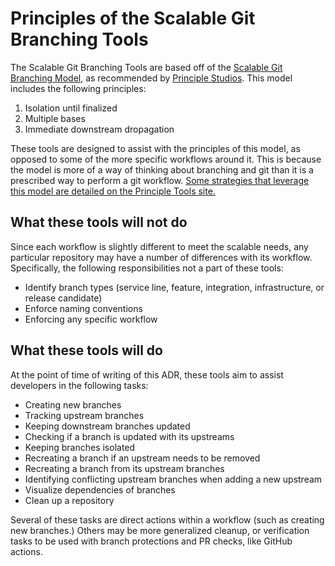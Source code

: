 # Principles of the Scalable Git Branching Tools

The Scalable Git Branching Tools are based off of the [Scalable Git Branching
Model][scalable-git], as recommended by [Principle
Studios][principle-scalable-git]. This model includes the following
principles:

1. Isolation until finalized
2. Multiple bases
3. Immediate downstream dropagation

These tools are designed to assist with the principles of this model, as opposed
to some of the more specific workflows around it. This is because the model is
more of a way of thinking about branching and git than it is a prescribed way to
perform a git workflow. [Some strategies that leverage this model are detailed on
the Principle Tools site.][principle-tools-branching]

## What these tools will not do

Since each workflow is slightly different to meet the scalable needs, any
particular repository may have a number of differences with its workflow.
Specifically, the following responsibilities not a part of these tools:

* Identify branch types (service line, feature, integration, infrastructure, or
  release candidate)
* Enforce naming conventions
* Enforcing any specific workflow

## What these tools will do

At the point of time of writing of this ADR, these tools aim to assist
developers in the following tasks:

* Creating new branches
* Tracking upstream branches
* Keeping downstream branches updated
* Checking if a branch is updated with its upstreams
* Keeping branches isolated
* Recreating a branch if an upstream needs to be removed
* Recreating a branch from its upstream branches
* Identifying conflicting upstream branches when adding a new upstream
* Visualize dependencies of branches
* Clean up a repository

Several of these tasks are direct actions within a workflow (such as creating
new branches.) Others may be more generalized cleanup, or verification
tasks to be used with branch protections and PR checks, like GitHub actions.

[scalable-git]: https://dekrey.net/articles/scaled-git-flow/
[principle-scalable-git]: https://www.principlestudios.com/article/a-scalable-git-branching-model/
[principle-tools-branching]: https://principle.tools/branching/
